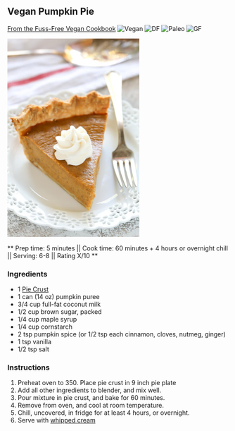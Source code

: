 ## Vegan Pumpkin Pie

[From the Fuss-Free Vegan Cookbook](https://www.amazon.ca/s?k=fuss+free+vegan&crid=2QXY700P3THUW&sprefix=fuss+fr%2Caps%2C-1&ref=nb_sb_ss_i_1_6)
![Vegan](https://img.shields.io/badge/-Vegan-brightgreen.svg)
![DF](https://img.shields.io/badge/-Dairy--free-blue.svg)
![Paleo](https://img.shields.io/badge/-Paleo-blueviolet.svg)
![GF](https://img.shields.io/badge/-Gluten--free-yellow.svg)


![Picture](../img/pumpkin_pie.jpg)

** Prep time: 5 minutes || Cook time: 60 minutes + 4 hours or overnight chill || Serving: 6-8 || Rating X/10 **

### Ingredients

- 1 [Pie Crust]('')
- 1 can (14 oz) pumpkin puree
- 3/4 cup full-fat coconut milk
- 1/2 cup brown sugar, packed
- 1/4 cup maple syrup
- 1/4 cup cornstarch
- 2 tsp pumpkin spice (or 1/2 tsp each cinnamon, cloves, nutmeg, ginger)
- 1 tsp vanilla
- 1/2 tsp salt

### Instructions

1. Preheat oven to 350. Place pie crust in 9 inch pie plate
1. Add all other ingredients to blender, and mix well.
1. Pour mixture in pie crust, and bake for 60 minutes.
1. Remove from oven, and cool at room temperature. 
1. Chill, uncovered, in fridge for at least 4 hours, or overnight.
1. Serve with [whipped cream](coconut_whipped_cream.md)
